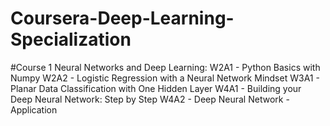 # Coursera-Deep-Learning-Specialization

#Course 1 Neural Networks and Deep Learning:
W2A1 - Python Basics with Numpy
W2A2 - Logistic Regression with a Neural Network Mindset
W3A1 - Planar Data Classification with One Hidden Layer
W4A1 - Building your Deep Neural Network: Step by Step
W4A2 - Deep Neural Network - Application
